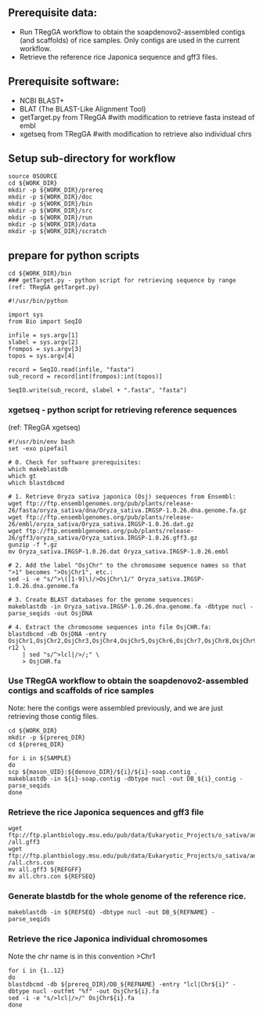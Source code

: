 ## Prerequisite data:
* Run TRegGA workflow to obtain the soapdenovo2-assembled contigs (and scaffolds) of rice samples. Only contigs are used in the current workflow.
* Retrieve the reference rice Japonica sequence and gff3 files.

## Prerequisite software:
* NCBI BLAST+
* BLAT (The BLAST-Like Alignment Tool)
* getTarget.py from TRegGA #with modification to retrieve fasta instead of embl
* xgetseq from TRegGA #with modification to retrieve also individual chrs

## Setup sub-directory for workflow
```
source 0SOURCE
cd ${WORK_DIR}
mkdir -p ${WORK_DIR}/prereq
mkdir -p ${WORK_DIR}/doc
mkdir -p ${WORK_DIR}/bin
mkdir -p ${WORK_DIR}/src
mkdir -p ${WORK_DIR}/run
mkdir -p ${WORK_DIR}/data
mkdir -p ${WORK_DIR}/scratch
```

## prepare for python scripts
```
cd ${WORK_DIR}/bin
### getTarget.py - python script for retrieving sequence by range
(ref: TRegGA getTarget.py)

#!/usr/bin/python

import sys
from Bio import SeqIO

infile = sys.argv[1]
slabel = sys.argv[2]
frompos = sys.argv[3]
topos = sys.argv[4]

record = SeqIO.read(infile, "fasta")
sub_record = record[int(frompos):int(topos)]

SeqIO.write(sub_record, slabel + ".fasta", "fasta")
```

### xgetseq - python script for retrieving reference sequences 
(ref: TRegGA xgetseq)
```
#!/usr/bin/env bash
set -exo pipefail

# 0. Check for software prerequisites:
which makeblastdb
which gt
which blastdbcmd

# 1. Retrieve Oryza sativa japonica (Osj) sequences from Ensembl:
wget ftp://ftp.ensemblgenomes.org/pub/plants/release-26/fasta/oryza_sativa/dna/Oryza_sativa.IRGSP-1.0.26.dna.genome.fa.gz
wget ftp://ftp.ensemblgenomes.org/pub/plants/release-26/embl/oryza_sativa/Oryza_sativa.IRGSP-1.0.26.dat.gz
wget ftp://ftp.ensemblgenomes.org/pub/plants/release-26/gff3/oryza_sativa/Oryza_sativa.IRGSP-1.0.26.gff3.gz
gunzip -f *.gz
mv Oryza_sativa.IRGSP-1.0.26.dat Oryza_sativa.IRGSP-1.0.26.embl

# 2. Add the label "OsjChr" to the chromosome sequence names so that ">1" becomes ">OsjChr1", etc.:
sed -i -e "s/^>\([1-9]\)/>OsjChr\1/" Oryza_sativa.IRGSP-1.0.26.dna.genome.fa

# 3. Create BLAST databases for the genome sequences:
makeblastdb -in Oryza_sativa.IRGSP-1.0.26.dna.genome.fa -dbtype nucl -parse_seqids -out OsjDNA

# 4. Extract the chromosome sequences into file OsjCHR.fa:
blastdbcmd -db OsjDNA -entry OsjChr1,OsjChr2,OsjChr3,OsjChr4,OsjChr5,OsjChr6,OsjChr7,OsjChr8,OsjChr9,OsjChr10,OsjChr11,OsjCh\
r12 \
    | sed "s/^>lcl|/>/;" \
    > OsjCHR.fa
```

### Use TRegGA workflow to obtain the soapdenovo2-assembled contigs and scaffolds of rice samples
Note: here the contigs were assembled previously, and we are just retrieving those contig files.
```
cd ${WORK_DIR}
mkdir -p ${prereq_DIR}
cd ${prereq_DIR}

for i in ${SAMPLE}
do
scp ${mason_UID}:${denovo_DIR}/${i}/${i}-soap.contig .
makeblastdb -in ${i}-soap.contig -dbtype nucl -out DB_${i}_contig -parse_seqids
done
```

### Retrieve the rice Japonica sequences and gff3 file
```
wget ftp://ftp.plantbiology.msu.edu/pub/data/Eukaryotic_Projects/o_sativa/annotation_dbs/pseudomolecules/version_7.0/all.dir\
/all.gff3
wget ftp://ftp.plantbiology.msu.edu/pub/data/Eukaryotic_Projects/o_sativa/annotation_dbs/pseudomolecules/version_7.0/all.dir\
/all.chrs.con
mv all.gff3 ${REFGFF}
mv all.chrs.con ${REFSEQ}
```
### Generate blastdb for the whole genome of the reference rice.
```
makeblastdb -in ${REFSEQ} -dbtype nucl -out DB_${REFNAME} -parse_seqids
```

### Retrieve the rice Japonica individual chromosomes
Note the chr name is in this convention >Chr1
```
for i in {1..12}
do
blastdbcmd -db ${prereq_DIR}/DB_${REFNAME} -entry "lcl|Chr${i}" -dbtype nucl -outfmt "%f" -out OsjChr${i}.fa
sed -i -e "s/>lcl|/>/" OsjChr${i}.fa
done
```
